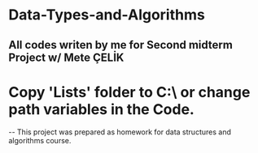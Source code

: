 # Data-Types-and-Algorithms
All codes writen by me for Second midterm Project w/ Mete ÇELİK 
--
# Copy 'Lists' folder to C:\ or change path variables in the Code.
--
This project was prepared as homework for data structures and algorithms course.
